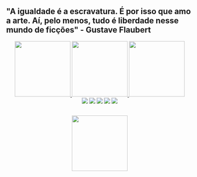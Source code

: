 ## "A igualdade é a escravatura. É por isso que amo a arte. Aí, pelo menos, tudo é liberdade nesse mundo de ficções" - Gustave Flaubert
  <div align="center">
    <a href="https://github.com/Gabriel0018">
    <img height="150em" src="https://wallpaperbat.com/img/429989-follow-therandompersonn.jpg">
    <img height="150em" src="https://encrypted-tbn0.gstatic.com/images?q=tbn:ANd9GcQum2yBhCDbg-RYTf38n9tV_fHLF--MjjKT6Q&usqp=CAU">
    <img height="150em" src="https://encrypted-tbn0.gstatic.com/images?q=tbn:ANd9GcQckwXd_HmnS8LS6Vt0Jjy1TjAe2hIsbsnf_A&usqp=CAU">


    
  <div> 
  <a href="https://www.linkedin.com/in/gabriel-madureira-5209a01b7/" target="_blank"><img src="https://img.shields.io/badge/LinkedIn-0077B5?style=for-the-badge&logo=linkedin&logoColor=white" target="_blank"></a>
  <a href="https://www.facebook.com/profile.php?id=100011463878716" target="_blank"><img src="https://img.shields.io/badge/Facebook-1877F2?style=for-the-badge&logo=facebook&logoColor=white" target="_blank"></a>
  <a href="mailto:gabrielmadureira9@gmail.com" target="_blank"><img src="https://img.shields.io/badge/Gmail-D14836?style=for-the-badge&logo=gmail&logoColor=white" target="_blank"></a>
  <a href="https://www.instagram.com/gabrielmadureira9/" target="_blank"><img src="https://img.shields.io/badge/Instagram-E4405F?style=for-the-badge&logo=instagram&logoColor=white" target="_blank"></a>
  <a href="https://discord.gg/PkSAGF2X" target ="_blank"><img src="https://img.shields.io/badge/Discord-7289DA?style=for-the-badge&logo=discord&logoColor=white" target ="_blank"></a>
    
##
  <div align="center">
    <a href="https://github.com/Gabriel0018/Sistemas-de-Informacao-UFRRJ"><img height="150em" src="https://media-exp1.licdn.com/dms/image/C4E16AQFeDhzYAt0bDQ/profile-displaybackgroundimage-shrink_350_1400/0/1631402629457?e=1645660800&v=beta&t=6aWriPmJqhQdXgKhXsOrqhLDOUIdGsZO9HHa6unjtsU">
  

